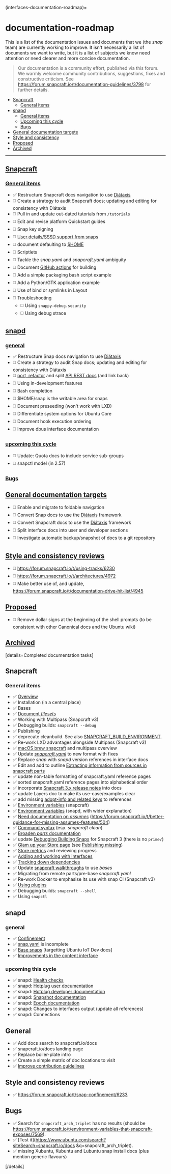 (interfaces-documentation-roadmap)=
# documentation-roadmap

This is a list of the documentation issues and documents that we (the *snap* team) are currently working to improve. It isn't necessarily a list of documents we want to write, but it is a list of subjects we know need attention or need clearer and more concise documentation.

> Our documentation is a community effort, published via this forum. We warmly welcome  community contributions, suggestions, fixes and constructive criticism.  See https://forum.snapcraft.io/t/documentation-guidelines/3798 for further details.

- [Snapcraft](#heading--snapcraft)
  - [General items](#heading--snapcraft-general)
- [snapd](#heading--snapd)
  - [General items](#heading--snapd-general)
  - [Upcoming this cycle](#heading--upcoming)
  - [Bugs](#heading--bugs)
- [General documentation targets](#heading--general)
- [Style and consistency](#heading--style)
- [Proposed](#heading--proposed)
- [Archived](#heading--archive)

---

## [Snapcraft](#heading--snapcraft)

### [General items](#heading--snapcraft-general)

  - :white_check_mark: Restructure Snapcraft docs navigation to use [Diátaxis](https://diataxis.fr/)  
  - :white_medium_square: Create a strategy to audit Snapcraft docs; updating and editing for consistency with Diátaxis
  - :white_medium_square: Pull in and update out-dated tutorials from `/tutorials` 
  - :white_medium_square: Edit and revise platform Quickstart guides
  - :white_medium_square: Snap key signing
  - :white_medium_square: [User details/SSSD support from snaps](/)
  - :white_medium_square: document defaulting to [$HOME](https://forum.snapcraft.io/t/fluxctl-snap-wants-to-be-classic/11073/10?)
  - :white_medium_square: Scriptlets
  - :white_medium_square: Tackle the *snap.yaml* and *snapcraft.yaml* ambiguity
  - :white_medium_square: Document [GitHub actions](https://forum.snapcraft.io/t/call-for-testing-github-action-for-snapcraft/14930/36) for building
  - :white_medium_square: Add a simple packaging bash script example
  - :white_medium_square:  Add a Python/GTK application example
  - :white_medium_square: Use of bind or symlinks in Layout
  - :white_medium_square: Troubleshooting
     - :white_medium_square: Using `snappy-debug.security`
     - :white_medium_square: Using debug strace

## [snapd](#heading--snapd) 

### [general](#heading--snapd-general)
  
  - :white_check_mark: Restructure Snap docs navigation to use [Diátaxis](https://diataxis.fr/)
  - :white_medium_square: Create a strategy to audit Snap docs; updating and editing for consistency with Diátaxis
- :white_medium_square: [port, refactor](https://forum.snapcraft.io/t/improving-the-documentation/4156/10?u=degville) and split [API REST docs](https://github.com/snapcore/snapd/wiki/REST-API) (and link back)
- :white_medium_square: Using in-development features
- :white_medium_square: Bash completion
- :white_medium_square: $HOME/snap is the writable area for snaps
- :white_medium_square: Document preseeding (won't work with LXD) 
- :white_medium_square: Differentiate system options for Ubuntu Core
- :white_medium_square: Document hook execution ordering
- :white_medium_square: Improve dbus interface documentation

### [upcoming this cycle](#heading--upcoming)

- :white_medium_square: Update: Quota docs to include service sub-groups
- :white_medium_square: snapctl model (in 2.57)

### [Bugs](#heading--bugs)

## [General documentation targets](#heading--general)

- :white_medium_square: Enable and migrate to foldable navigation
- :white_medium_square: Convert Snap docs to use the [Diátaxis](https://diataxis.fr/) framework
- :white_medium_square: Convert Snapcraft docs to use the [Diátaxis](https://diataxis.fr/) framework
- :white_medium_square: Split interface docs into user and developer sections
- :white_medium_square: Investigate automatic backup/snapshot of docs to a git repository
 
## [Style and consistency reviews](#heading--style)

- :white_medium_square: https://forum.snapcraft.io/t/using-tracks/6230
- :white_medium_square: https://forum.snapcraft.io/t/architectures/4972
- :white_medium_square: Make better use of, and update,  https://forum.snapcraft.io/t/documentation-drive-hit-list/4945

## [Proposed](#heading--proposed)

- :white_medium_square: Remove dollar signs at the beginning of the shell prompts (to be consistent with other Canonical docs and the Ubuntu wiki)

## [**Archived**](#heading--archive)

[details=Completed documentation tasks]

## Snapcraft

### General items
  - :white_check_mark: [Overview](/)  
  - :white_check_mark: Installation (in a central place)
  - :white_check_mark: Bases
  -  :white_check_mark: [Document *filesets*](/interfaces/snapcraft-filesets) 
  - :white_check_mark: Working with Multipass (Snapcraft v3)
  - :white_check_mark: Debugging builds: `snapcraft --debug`
  - :white_check_mark: Publishing
  - :white_check_mark: deprecate cleanbuild. See also [SNAPCRAFT_BUILD_ENVIRONMENT](/).
  - :white_check_mark: Re-work LXD advantages alongside Multipass (Snapcraft v3)
  - :white_check_mark: [macOS brew snapcraft](/) and multipass overview
  - :white_check_mark: Update [*snapcraft.yaml*](/) to new format with fixes
  - :white_check_mark: Replace *snap* with *snapd* version references in interface docs
  - :white_check_mark: Edit and add to outline [Extracting information from sources in snapcraft parts](/)
  - :white_check_mark: update non-table formatting of snapcraft.yaml reference pages
  - :white_check_mark: sorted snapcraft.yaml reference pages into alphabetical order
  - :white_check_mark: incorporate [Snapcraft 3.x release notes](/) into docs
  - :white_check_mark:  update Layers doc to make its use-case/examples clear
  - :white_check_mark: add missing [adopt-info and related keys](https://snapcraft.io/docs/snapcraft-yaml-reference) to references 
  - :white_check_mark: [Environment variables](https://forum.snapcraft.io/t/environment-variables-that-snapcraft-exposes/7569) (snapcraft)
  - :white_check_mark: [Environment variables](https://forum.snapcraft.io/t/environment-variables/7983) (snapd, with wider explanation)
  - :white_check_mark: [Need documentation on _assumes_](https://forum.snapcraft.io/t/snapcraft-top-level-metadata/8334#heading--assumes) (https://forum.snapcraft.io/t/better-guidance-for-missing-assumes-features/504)
  - :white_check_mark: [Command syntax](https://forum.snapcraft.io/t/iterating-over-a-build/12143) (esp. *snapcraft clean*)
  - :white_check_mark: [Broaden *parts* documentation](https://forum.snapcraft.io/t/parts-lifecycle/12231)
  - :white_check_mark: update [Debugging Building Snaps](/interfaces/debugging-building-snaps) for Snapcraft 3 (there is no `prime/`)
  - :white_check_mark: [Glam up your Store page](https://forum.snapcraft.io/t/using-the-snap-store/12379) (see [Publishing missing](https://github.com/canonical-websites/docs.snapcraft.io/issues/116))
  - :white_check_mark: [Store metrics](https://forum.snapcraft.io/t/snap-store-metrics/12556) and reviewing progress
  - :white_check_mark: [Adding and working with interfaces](https://forum.snapcraft.io/t/snapcraft-interfaces/131230)
  - :white_check_mark: [Tracking down dependencies](https://forum.snapcraft.io/t/troubleshoot-snap-building/11938)
  - :white_check_mark:  Update [snapcraft walkthroughs](/) to use _bases_
  - :white_check_mark: Migrating from remote parts/pre-base *snapcraft.yaml*
  - :white_check_mark: Re-work Docker to emphasise its use with snap CI (Snapcraft v3)
  - :white_check_mark: [Using plugins](https://forum.snapcraft.io/t/snapcraft-plugins/4284)
  - :white_check_mark: Debugging builds: `snapcraft --shell`
  - :white_check_mark: Using `snapctl`

## snapd

### general
   - :white_check_mark: [Confinement](/)
   - :white_check_mark: [snap.yaml](https://forum.snapcraft.io/t/the-snap-format/698) is incomplete
   - :white_check_mark: [Base snaps](https://forum.snapcraft.io/t/base-snaps/11198) [targetting Ubuntu IoT Dev docs]
   - :white_check_mark: [Improvements in the content interface](https://forum.snapcraft.io/t/improvements-in-the-content-interface/2387/5?u=degville)

### upcoming this cycle

- :white_check_mark: snapd: [Health checks](https://forum.snapcraft.io/t/using-the-snapctl-tool/15002#heading--health-state)
- :white_check_mark: snapd: [Hotplug user documentation](/interfaces/hotplug-support)
- :white_check_mark: snapd: [Hotplug developer documentation](o/t/developing-hotplug-interfaces/10759)
- :white_check_mark: snapd: [Snapshot documentation](/)
- :white_check_mark: snapd: [Epoch documentation](/)
- :white_check_mark: snapd: Changes to interfaces output (update all references)
- :white_check_mark: snapd: Connections

## General

- :white_check_mark:  Add docs search to snapcraft.io/docs 
- :white_check_mark: snapcraft.io/docs landing page
- :white_check_mark: Replace boiler-plate intro
- :white_check_mark: Create a simple matrix of doc locations to visit
- :white_check_mark:  [Improve contribution guidelines](/)

## Style and consistency reviews

- :white_check_mark: https://forum.snapcraft.io/t/snap-confinement/6233

## Bugs

- :white_check_mark:  Search for `snapcraft_arch_triplet` has no results (should be https://forum.snapcraft.io/t/environment-variables-that-snapcraft-exposes/7569).
- :white_check_mark: [Test it](https://www.ubuntu.com/search?siteSearch=snapcraft.io/docs &q=snapcraft_arch_triplet).
- :white_check_mark:  missing Xubuntu, Kubuntu and Lubuntu snap install docs (plus mention generic flavours)

[/details]

